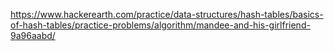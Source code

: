 https://www.hackerearth.com/practice/data-structures/hash-tables/basics-of-hash-tables/practice-problems/algorithm/mandee-and-his-girlfriend-9a96aabd/
